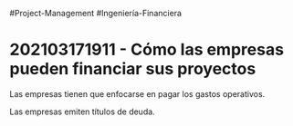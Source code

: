 #Project-Management #Ingeniería-Financiera
# 202103171911 - Cómo las empresas pueden financiar sus proyectos

Las empresas tienen que enfocarse en pagar los gastos operativos.

Las empresas emiten títulos de deuda.